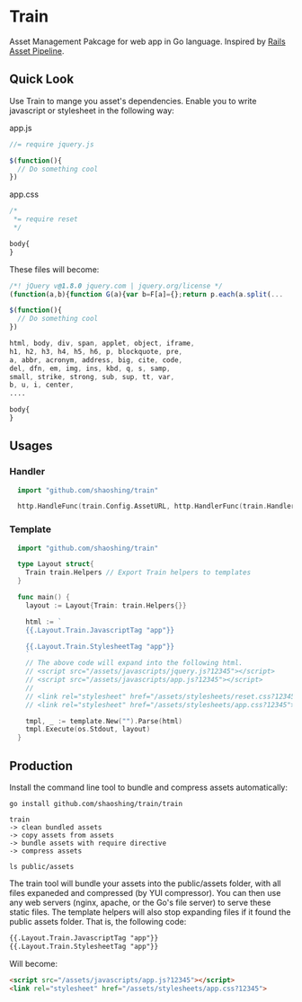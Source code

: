 # Train

Asset Management Pakcage for web app in Go language. Inspired by [Rails Asset Pipeline](http://guides.rubyonrails.org/asset_pipeline.html).

## Quick Look

Use Train to mange you asset's dependencies. Enable you to write javascript or stylesheet in the following way:


app.js
```js
//= require jquery.js

$(function(){
  // Do something cool
})
```

app.css
```css
/*
 *= require reset
 */

body{
}
```

These files will become:

```js
/*! jQuery v@1.8.0 jquery.com | jquery.org/license */
(function(a,b){function G(a){var b=F[a]={};return p.each(a.split(...

$(function(){
  // Do something cool
})
```

```css
html, body, div, span, applet, object, iframe,
h1, h2, h3, h4, h5, h6, p, blockquote, pre,
a, abbr, acronym, address, big, cite, code,
del, dfn, em, img, ins, kbd, q, s, samp,
small, strike, strong, sub, sup, tt, var,
b, u, i, center,
....

body{
}
```

## Usages

### Handler

```go
  import "github.com/shaoshing/train"

  http.HandleFunc(train.Config.AssetURL, http.HandlerFunc(train.Handler))
```


### Template


```go
  import "github.com/shaoshing/train"

  type Layout struct{
    Train train.Helpers // Export Train helpers to templates
  }

  func main() {
    layout := Layout{Train: train.Helpers{}}

    html := `
    {{.Layout.Train.JavascriptTag "app"}}

    {{.Layout.Train.StylesheetTag "app"}}
    `
    // The above code will expand into the following html.
    // <script src="/assets/javascripts/jquery.js?12345"></script>
    // <script src="/assets/javascripts/app.js?12345"></script>
    //
    // <link rel="stylesheet" href="/assets/stylesheets/reset.css?12345">
    // <link rel="stylesheet" href="/assets/stylesheets/app.css?12345">

    tmpl, _ := template.New("").Parse(html)
    tmpl.Execute(os.Stdout, layout)
  }
```

## Production

Install the command line tool to bundle and compress assets automatically:

```shell
go install github.com/shaoshing/train/train

train
-> clean bundled assets
-> copy assets from assets
-> bundle assets with require directive
-> compress assets

ls public/assets
```

The train tool will bundle your assets into the public/assets folder, with all files expaneded and compressed (by YUI compressor).
You can then use any web servers (nginx, apache, or the Go's file server) to serve these static files.
The template helpers will also stop expanding files if it found the public assets folder. That is, the following code:

```html
{{.Layout.Train.JavascriptTag "app"}}
{{.Layout.Train.StylesheetTag "app"}}
```

Will become:

```html
<script src="/assets/javascripts/app.js?12345"></script>
<link rel="stylesheet" href="/assets/stylesheets/app.css?12345">
```
